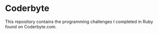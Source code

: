 # Coderbyte

This repository contains the programming challenges I completed in Ruby found on Coderbyte.com.
